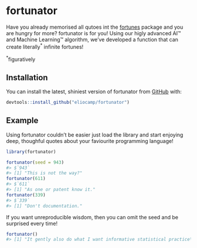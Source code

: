
<!-- README.md is generated from README.Rmd. Please edit that file -->

# fortunator

<!-- badges: start -->

<!-- badges: end -->

Have you already memorised all qutoes int the
[fortunes](https://cran.r-project.org/web/packages/fortunes/index.html)
package and you are hungry for more? fortunator is for you\! Using our
higly advanced AI™ and Machine Learning™ algorithm, we’ve developed a
function that can create literally<sup>\*</sup> infinite fortunes\!

<sup>\*</sup>figuratively

## Installation

You can install the latest, shiniest version of fortunator from
[GitHub](https://github.com/) with:

``` r
devtools::install_github("eliocamp/fortunator")
```

## Example

Using fortunator couldn’t be easier just load the library and start
enjoying deep, thoughful quotes about your faviourite programming
language\!

``` r
library(fortunator)

fortunator(seed = 943)
#> $`943`
#> [1] "This is not the way?"
fortunator(611)
#> $`611`
#> [1] "As one or patent know it."
fortunator(339)
#> $`339`
#> [1] "Don't documentation."
```

If you want unreproducible wisdom, then you can omit the seed and be
surprised every time\!

``` r
fortunator()
#> [1] "It gently also do what I want informative statistical practice\" Mess!"
```
